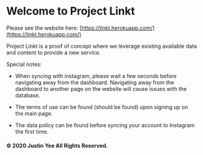 # Welcome to Project Linkt

Please see the website here: [https://linkt.herokuapp.com/](https://linkt.herokuapp.com/)

Project Linkt is a proof of concept where we leverage existing available data and content to provide a new service.

Special notes:
* When syncing with instagram, please wait a few seconds before navigating away from the dashboard. Navigating away from the dashboard to another page on the website will cause issues with the database.

* The terms of use can be found (should be found) upon signing up on the main page.

* The data policy can be found before syncing your account to Instagram the first time.


#### © 2020 Justin Yee All Rights Reserved.